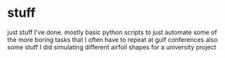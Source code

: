 # stuff
just stuff I've done.
mostly basic python scripts to just automate some of the more boring tasks that I often have to repeat at gulf conferences
also some stuff I did simulating different airfoil shapes for a university project
